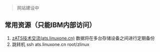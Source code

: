 > 网站建设中  

## 常用资源（只能IBM内部访问）
1. [zATS技术交流(ats.linuxone.cn)](http://ats.linuxone.cn)
数据将在多台存储设备之间进行定期备份
2. 跳转机
ssh ats.linuxone.cn root/zlinux